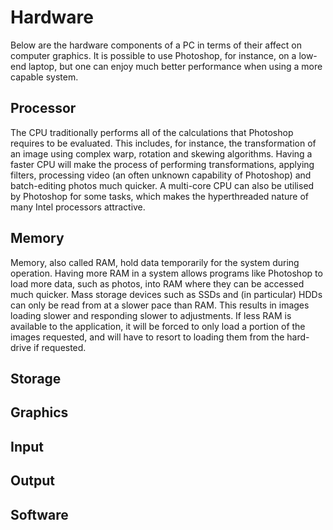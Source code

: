 # Hardware

Below are the hardware components of a PC in terms of their affect on computer graphics. It is possible to use Photoshop, for instance, on a low-end laptop, but one can enjoy much better performance when using a more capable system.

## Processor

The CPU traditionally performs all of the calculations that Photoshop requires to be evaluated. This includes, for instance, the transformation of an image using complex warp, rotation and skewing algorithms. Having a faster CPU will make the process of performing transformations, applying filters, processing video (an often unknown capability of Photoshop) and batch-editing photos much quicker. A multi-core CPU can also be utilised by Photoshop for some tasks, which makes the hyperthreaded nature of many Intel processors attractive.

## Memory

Memory, also called RAM, hold data temporarily for the system during operation. Having more RAM in a system allows programs like Photoshop to load more data, such as photos, into RAM where they can be accessed much quicker. Mass storage devices such as SSDs and (in particular) HDDs can only be read from at a slower pace than RAM. This results in images loading slower and responding slower to adjustments. If less RAM is available to the application, it will be forced to only load a portion of the images requested, and will have to resort to loading them from the hard-drive if requested.

## Storage

## Graphics

## Input

## Output

## Software
